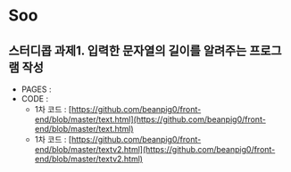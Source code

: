 # Soo

## 스터디콥 과제1. 입력한 문자열의 길이를 알려주는 프로그램 작성 

* PAGES : 
* CODE : 
  * 1차 코드 : [https://github.com/beanpig0/front-end/blob/master/text.html](https://github.com/beanpig0/front-end/blob/master/text.html)
  * 1차 코드 : [https://github.com/beanpig0/front-end/blob/master/textv2.html](https://github.com/beanpig0/front-end/blob/master/textv2.html)




